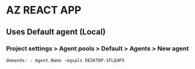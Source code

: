 # AZ REACT APP
## Uses Default agent (Local) 
### Project settings > Agent pools > Default > Agents > New agent


<code>demands:
    - Agent.Name -equals DESKTOP-1FLQ4P5</code>